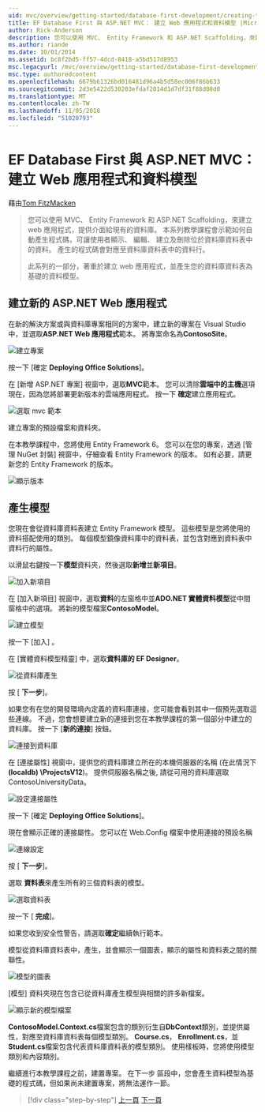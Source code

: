 ```yaml
---
uid: mvc/overview/getting-started/database-first-development/creating-the-web-application
title: EF Database First 與 ASP.NET MVC： 建立 Web 應用程式和資料模型 |Microsoft Docs
author: Rick-Anderson
description: 您可以使用 MVC、 Entity Framework 和 ASP.NET Scaffolding，來建立 web 應用程式，提供介面給現有的資料庫。 本教學課程的里...
ms.author: riande
ms.date: 10/01/2014
ms.assetid: bc8f2bd5-ff57-4dcd-8418-a5bd517d8953
msc.legacyurl: /mvc/overview/getting-started/database-first-development/creating-the-web-application
msc.type: authoredcontent
ms.openlocfilehash: 6679b61326bd016481d96a4b5d58ec006f86b633
ms.sourcegitcommit: 2d3e5422d530203efdaf2014d1d7df31f88d08d0
ms.translationtype: MT
ms.contentlocale: zh-TW
ms.lasthandoff: 11/05/2018
ms.locfileid: "51020793"
---
```

<a name="ef-database-first-with-aspnet-mvc-creating-the-web-application-and-data-models"></a>EF Database First 與 ASP.NET MVC： 建立 Web 應用程式和資料模型
====================
藉由[Tom FitzMacken](https://github.com/tfitzmac)

> 您可以使用 MVC、 Entity Framework 和 ASP.NET Scaffolding，來建立 web 應用程式，提供介面給現有的資料庫。 本系列教學課程會示範如何自動產生程式碼，可讓使用者顯示、 編輯、 建立及刪除位於資料庫資料表中的資料。 產生的程式碼會對應至資料庫資料表中的資料行。
> 
> 此系列的一部分，著重於建立 web 應用程式，並產生您的資料庫資料表為基礎的資料模型。


## <a name="create-a-new-aspnet-web-application"></a>建立新的 ASP.NET Web 應用程式

在新的解決方案或與資料庫專案相同的方案中，建立新的專案在 Visual Studio 中，並選取**ASP.NET Web 應用程式**範本。 將專案命名為**ContosoSite**。

![建立專案](creating-the-web-application/_static/image1.png)

按一下 [確定 **Deploying Office Solutions**]。

在 [新增 ASP.NET 專案] 視窗中，選取**MVC**範本。 您可以清除**雲端中的主機**選項現在，因為您將部署更新版本的雲端應用程式。 按一下 **確定**建立應用程式。

![選取 mvc 範本](creating-the-web-application/_static/image2.png)

建立專案的預設檔案和資料夾。

在本教學課程中，您將使用 Entity Framework 6。 您可以在您的專案，透過 [管理 NuGet 封裝] 視窗中，仔細查看 Entity Framework 的版本。 如有必要，請更新您的 Entity Framework 的版本。

![顯示版本](creating-the-web-application/_static/image3.png)

## <a name="generate-the-models"></a>產生模型

您現在會從資料庫資料表建立 Entity Framework 模型。 這些模型是您將使用的資料搭配使用的類別。 每個模型鏡像資料庫中的資料表，並包含對應到資料表中資料行的屬性。

以滑鼠右鍵按一下**模型**資料夾，然後選取**新增**並**新項目**。

![加入新項目](creating-the-web-application/_static/image4.png)

在 [加入新項目] 視窗中，選取**資料**的左窗格中並**ADO.NET 實體資料模型**從中間窗格中的選項。 將新的模型檔案**ContosoModel**。

![建立模型](creating-the-web-application/_static/image5.png)

按一下 [加入] 。

在 [實體資料模型精靈] 中，選取**資料庫的 EF Designer**。

![從資料庫產生](creating-the-web-application/_static/image6.png)

按 [ **下一步**]。

如果您有在您的開發環境內定義的資料庫連接，您可能會看到其中一個預先選取這些連線。 不過，您會想要建立新的連接到您在本教學課程的第一個部分中建立的資料庫。 按一下 [**新的連接**] 按鈕。

![連接到資料庫](creating-the-web-application/_static/image7.png)

在 [連接屬性] 視窗中，提供您的資料庫建立所在的本機伺服器的名稱 (在此情況下 **(localdb) \ProjectsV12**)。 提供伺服器名稱之後, 請從可用的資料庫選取 ContosoUniversityData。

![設定連接屬性](creating-the-web-application/_static/image8.png)

按一下 [確定 **Deploying Office Solutions**]。

現在會顯示正確的連接屬性。 您可以在 Web.Config 檔案中使用連接的預設名稱

![連線設定](creating-the-web-application/_static/image9.png)

按 [ **下一步**]。

選取 **資料表**來產生所有的三個資料表的模型。

![選取資料表](creating-the-web-application/_static/image10.png)

按一下 [ **完成**]。

如果您收到安全性警告，請選取**確定**繼續執行範本。

模型從資料庫資料表中，產生，並會顯示一個圖表，顯示的屬性和資料表之間的關聯性。

![模型的圖表](creating-the-web-application/_static/image11.png)

[模型] 資料夾現在包含已從資料庫產生模型與相關的許多新檔案。

![顯示新的模型檔案](creating-the-web-application/_static/image12.png)

**ContosoModel.Context.cs**檔案包含的類別衍生自**DbContext**類別，並提供屬性，對應至資料庫資料表每個模型類別。 **Course.cs**， **Enrollment.cs**，並**Student.cs**檔案包含代表資料庫資料表的模型類別。 使用樣板時，您將使用模型類別和內容類別。

繼續進行本教學課程之前，建置專案。 在下一步 區段中，您會產生資料模型為基礎的程式碼，但如果尚未建置專案，將無法運作一節。

> [!div class="step-by-step"]
> [上一頁](setting-up-database.md)
> [下一頁](generating-views.md)
